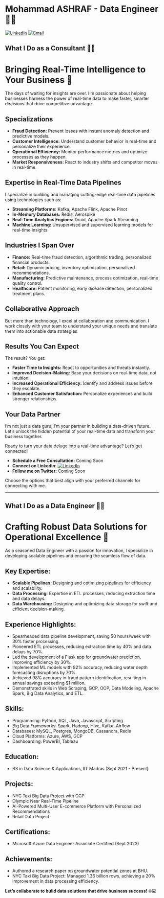 # Mohammad ASHRAF - Data Engineer 👨‍💻

[![LinkedIn](https://img.shields.io/badge/LinkedIn-Connect-blue)](https://linkedin.com/in/ashraf1395)
[![Email](https://img.shields.io/badge/Email-Contact%20Me-green)](mailto:1395ashraf@gmail.com)


## What I Do as a Consultant 🕵️‍♂️

# Bringing Real-Time Intelligence to Your Business 🚀

The days of waiting for insights are over. I’m passionate about helping businesses harness the power of real-time data to make faster, smarter decisions that drive competitive advantage.

## Specializations

- **Fraud Detection:** Prevent losses with instant anomaly detection and predictive models.
- **Customer Intelligence:** Understand customer behavior in real-time and personalize their experience.
- **Operational Efficiency:** Monitor performance metrics and optimize processes as they happen.
- **Market Responsiveness:** React to industry shifts and competitor moves in real-time.

## Expertise in Real-Time Data Pipelines

I specialize in building and managing cutting-edge real-time data pipelines using technologies such as:

- **Streaming Platforms:** Kafka, Apache Flink, Apache Pinot
- **In-Memory Databases:** Redis, Aerospike
- **Real-Time Analytics Engines:** Druid, Apache Spark Streaming
- **Machine Learning:** Unsupervised and supervised learning models for real-time insights

## Industries I Span Over

- **Finance:** Real-time fraud detection, algorithmic trading, personalized financial products.
- **Retail:** Dynamic pricing, inventory optimization, personalized recommendations.
- **Manufacturing:** Predictive maintenance, process optimization, real-time quality control.
- **Healthcare:** Patient monitoring, early disease detection, personalized treatment plans.

## Collaborative Approach

But more than technology, I excel at collaboration and communication. I work closely with your team to understand your unique needs and translate them into actionable data strategies.

## Results You Can Expect

The result? You get:

- **Faster Time to Insights:** React to opportunities and threats instantly.
- **Improved Decision-Making:** Base your decisions on real-time data, not intuition.
- **Increased Operational Efficiency:** Identify and address issues before they escalate.
- **Enhanced Customer Satisfaction:** Personalize experiences and build stronger relationships.

## Your Data Partner

I’m not just a data guru; I’m your partner in building a data-driven future. Let’s unlock the hidden potential of your real-time data and transform your business together.

Ready to turn your data deluge into a real-time advantage? Let’s get connected!

- **Schedule a Free Consultation:** Coming Soon
- **Connect on LinkedIn:** [![LinkedIn](https://img.shields.io/badge/LinkedIn-Connect-blue)](https://linkedin.com/in/ashraf1395)
- **Follow me on Twitter:** Coming Soon

Choose the options that best align with your preferred channels for connecting with me.


---


## What I Do as a Data Engineer 👨‍💻

# Crafting Robust Data Solutions for Operational Excellence 🚀

As a seasoned Data Engineer with a passion for innovation, I specialize in developing scalable pipelines and ensuring the seamless flow of data.

## **Key Expertise:**

- **Scalable Pipelines:** Designing and optimizing pipelines for efficiency and scalability.
- **Data Processing:** Expertise in ETL processes, reducing extraction time and data delays.
- **Data Warehousing:** Designing and optimizing data storage for swift and efficient decision-making.

## **Experience Highlights:**

- Spearheaded data pipeline development, saving 50 hours/week with 30% faster processing.
- Pioneered ETL processes, reducing extraction time by 40% and data delays by 70%.
- Led the development of a Flask app for groundwater prediction, improving efficiency by 30%.
- Implemented ML models with 92% accuracy, reducing water depth forecasting disruptions by 70%.
- Achieved 98% accuracy in fraud pattern identification, resulting in annual savings exceeding $1 million.
- Demonstrated skills in Web Scraping, GCP, OOP, Data Modeling, Apache Spark, Big Data Analytics, and ETL.


## **Skills:**

- Programming: Python, SQL, Java, Javascript, Scripting
- Big Data Frameworks: Spark, Hadoop, Hive, Kafka, Airflow
- Databases: MySQL, Postgres, MongoDB, Cassandra, Redis
- Cloud Platforms: Azure, AWS, GCP
- Dashboarding: PowerBI, Tableau

## **Education:**

- BS in Data Science & Applications, IIT Madras (Sept 2021 - Present)

## **Projects:**

- NYC Taxi Big Data Project with GCP
- Olympic Near Real-Time Pipeline
- AI-Powered Multi-User E-commerce Platform with Personalized Recommendations
- Retail Data Project

## **Certifications:**
- Microsoft Azure Data Engineer Associate Certified (Sept 2023)

## **Achievements:**

- Authored a research paper on groundwater potential zones at BHU.
- NYC Taxi Big Data Project: Managed 1.36 billion rows, achieving a 20% improvement in data processing efficiency.

**Let’s collaborate to build data solutions that drive business success!** 🌐💻
